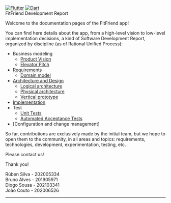 [![Flutter][flutter-image]][flutter-url]
[![Dart][dart-image]][dart-url]  
FitFriend Development Report

Welcome to the documentation pages of the FitFriend app!

You can find here details about the app, from a high-level vision to low-level implementation decisions, a kind of Software Development Report, organized by discipline (as of Rational Unified Process): 

* Business modeling 
  * [Product Vision](https://github.com/FEUP-LEIC-ES-2022-23/2LEIC01T2/blob/main/docs/ProductVision.md)
  * [Elevator Pitch](docs/ElevatorPitch.md)
* [Requirements](https://github.com/FEUP-LEIC-ES-2022-23/2LEIC01T2/blob/main/docs/requirements.md)
  * [Domain model](https://github.com/FEUP-LEIC-ES-2022-23/2LEIC01T2/blob/main/docs/requirements.md#Domain-model)
* [Architecture and Design](https://github.com/FEUP-LEIC-ES-2022-23/2LEIC01T2/blob/main/docs/ArchitectureAndDesign.md)
  * [Logical architecture](https://github.com/FEUP-LEIC-ES-2022-23/2LEIC01T2/blob/main/docs/ArchitectureAndDesign.md#logical-architecture)
  * [Physical architecture](https://github.com/FEUP-LEIC-ES-2022-23/2LEIC01T2/blob/main/docs/ArchitectureAndDesign.md#physical-architecture)
  * [Vertical prototype](https://github.com/FEUP-LEIC-ES-2022-23/2LEIC01T2/blob/main/docs/ArchitectureAndDesign.md#vertical-prototype)
* [Implementation](https://github.com/FEUP-LEIC-ES-2022-23/2LEIC01T2/tree/1541e928ad2a60b5b1e9702b0756743d17885299/app)
* Test
  * [Unit Tests](https://github.com/FEUP-LEIC-ES-2022-23/2LEIC01T2/tree/1541e928ad2a60b5b1e9702b0756743d17885299/app/test)
  * [Automated Acceptance Tests](https://github.com/FEUP-LEIC-ES-2022-23/2LEIC01T2/tree/1541e928ad2a60b5b1e9702b0756743d17885299/app/test_driver)  
* [Configuration and change management]

So far, contributions are exclusively made by the initial team, but we hope to open them to the community, in all areas and topics: requirements, technologies, development, experimentation, testing, etc.

Please contact us! 

Thank you!

Rúben Silva - 202005334  
Bruno Alves - 201905971  
Diogo Sousa - 202103341  
João Couto - 202006526  

---

[flutter-image]: https://img.shields.io/badge/flutter-3.7.6-blue.svg
[flutter-url]: https://flutter.dev/
[dart-image]: https://img.shields.io/badge/dart-2.19.3-40c4ff.svg
[dart-url]: https://dart.dev/
